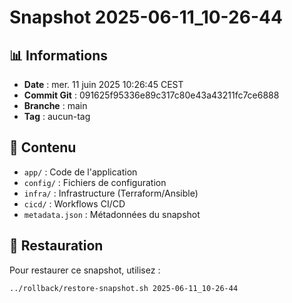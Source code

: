 # Snapshot 2025-06-11_10-26-44

## 📊 Informations

- **Date** : mer. 11 juin 2025 10:26:45 CEST
- **Commit Git** : 091625f95336e89c317c80e43a43211fc7ce6888
- **Branche** : main
- **Tag** : aucun-tag

## 📁 Contenu

- `app/` : Code de l'application
- `config/` : Fichiers de configuration
- `infra/` : Infrastructure (Terraform/Ansible)
- `cicd/` : Workflows CI/CD
- `metadata.json` : Métadonnées du snapshot

## 🔄 Restauration

Pour restaurer ce snapshot, utilisez :
```bash
../rollback/restore-snapshot.sh 2025-06-11_10-26-44
```
